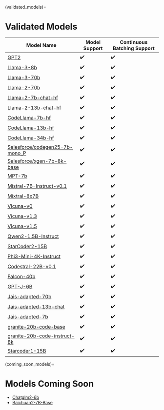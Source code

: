 (validated_models)=
# Validated Models

| Model Name | Model Support | Continuous Batching Support |
| --- | --- | --- |
| [GPT2](https://huggingface.co/openai-community/gpt2) | ✔️ | ✔️ |
| [Llama-3-8b](https://huggingface.co/meta-llama/Meta-Llama-3-8B) | ✔️ | ✔️ |
| [Llama-3-70b](https://huggingface.co/meta-llama/Meta-Llama-3-70B) | ✔️ | ✔️ |
| [Llama-2-70b](https://huggingface.co/meta-llama/Llama-2-70b-chat-hf) | ✔️ | ✔️ |
| [Llama-2-7b-chat-hf](https://huggingface.co/meta-llama/Llama-2-7b-chat-hf) | ✔️ | ✔️ |
| [Llama-2-13b-chat-hf](https://huggingface.co/meta-llama/Llama-2-13b-chat-hf) | ✔️ | ✔️ |
| [CodeLlama-7b-hf](https://huggingface.co/codellama/CodeLlama-7b-hf) | ✔️ | ✔️ |
| [CodeLlama-13b-hf](https://huggingface.co/codellama/CodeLlama-13b-hf) | ✔️ | ✔️ |
| [CodeLlama-34b-hf](https://huggingface.co/codellama/CodeLlama-34b-hf) | ✔️ | ✔️ |
| [Salesforce/codegen25-7b-mono_P](https://huggingface.co/Salesforce/codegen25-7b-mono_P) | ✔️ | ✔️ |
| [Salesforce/xgen-7b-8k-base](https://huggingface.co/Salesforce/xgen-7b-8k-base) | ✔️ | ✔️ |
| [MPT-7b](https://huggingface.co/mosaicml/mpt-7b) | ✔️ | ✔️ |
| [Mistral-7B-Instruct-v0.1](https://huggingface.co/mistralai/Mistral-7B-Instruct-v0.1) | ✔️ | ✔️ |
| [Mixtral-8x7B](https://huggingface.co/mistralai/Mixtral-8x7B-v0.1) | ✔️ | ✔️ |
| [Vicuna-v0](https://huggingface.co/lmsys/vicuna-13b-delta-v0) | ✔️ | ✔️ |
| [Vicuna-v1.3](https://huggingface.co/lmsys/vicuna-13b-v1.3) | ✔️ | ✔️ |
| [Vicuna-v1.5](https://huggingface.co/lmsys/vicuna-13b-v1.5) | ✔️ | ✔️ |
| [Qwen2-1.5B-Instruct](https://huggingface.co/Qwen/Qwen2-1.5B-Instruct) | ✔️ | ✔️ |
| [StarCoder2-15B](https://huggingface.co/bigcode/starcoder2-15b) | ✔️ | ✔️ |
| [Phi3-Mini-4K-Instruct](https://huggingface.co/microsoft/Phi-3-mini-4k-instruct) | ✔️ | ✔️ |
| [Codestral-22B-v0.1](https://huggingface.co/mistralai/Codestral-22B-v0.1) | ✔️ | ✔️ |
| [Falcon-40b](https://huggingface.co/tiiuae/falcon-40b)  | ✔️ | ✔️ |
| [GPT-J-6B](https://huggingface.co/EleutherAI/gpt-j-6b) | ✔️ | ✔️ |
| [Jais-adapted-70b](https://huggingface.co/inceptionai/jais-adapted-70b) | ✔️ | ✔️ |
| [Jais-adapted-13b-chat](https://huggingface.co/inceptionai/jais-adapted-13b-chat) | ✔️ | ✔️ |
| [Jais-adapted-7b](https://huggingface.co/inceptionai/jais-adapted-7b) | ✔️ | ✔️ |
| [granite-20b-code-base](https://huggingface.co/ibm-granite/granite-20b-code-base-8k) | ✔️ | ✔️ |
| [granite-20b-code-instruct-8k](https://huggingface.co/ibm-granite/granite-20b-code-instruct-8k) | ✔️ | ✔️ |
| [Starcoder1-15B](https://huggingface.co/bigcode/starcoder) | ✔️ | ✔️ |

(coming_soon_models)=
# Models Coming Soon
 
* [Chatglm2-6b](https://huggingface.co/THUDM/chatglm2-6b)
* [Baichuan2-7B-Base](https://huggingface.co/baichuan-inc/Baichuan2-7B-Base)